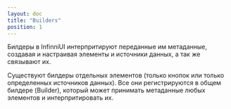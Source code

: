 ```yaml
---
layout: doc
title: "Builders"
position: 1
---
```


Билдеры в InfinniUI интерпритируют переданные им метаданные, создавая и настраивая элементы и
источники данных, а так же связывают их.

Существуют билдеры отдельных элементов (только кнопок или только определенных источников данных). Все они регистрируются
в общем билдере (Builder), который может принимать метаданные любых элементов и интерпритировать их.
